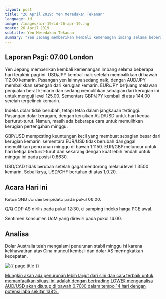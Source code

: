 ```yaml
---
layout: post
title: "26 April 2019: Yen Meredakan Tekanan" 
language: id
image: /images/apr-19/id-26-apr-19.png
xdate: 26 April 2019
subtitle: Yen Meredakan Tekanan
summary: "Yen Jepang memberikan kembali kemenangan imbang selama beberapa hari terakhir pagi ini. USD/JPY kembali naik setelah membalikkan di bawah 112.00 kemarin. Pasangan yen lainnya sedang naik, dengan AUD/JPY membalikkan setengah dari kerugian kemarin"
---
```

## Laporan Pagi: 07.00 London

Yen Jepang memberikan kembali kemenangan imbang selama beberapa hari terakhir pagi ini. USD/JPY kembali naik setelah membalikkan di bawah 112.00 kemarin. Pasangan yen lainnya sedang naik, dengan AUD/JPY membalikkan setengah dari kerugian kemarin. EUR/JPY berjuang melawan penjualan berat kemarin dan sedang memulihkan sebagian dari kerugian ini untuk menguji level 125.00. Sementara GBP/JPY kembali di atas 144.00 setelah tergelincir kemarin.

Indeks dolar tidak berubah, tetapi tetap dalam jangkauan tertinggi. Pasangan dolar beragam, dengan kenaikan AUD/USD untuk hari kedua berturut-turut. Namun, masih ada beberapa cara untuk memulihkan kerugian pertengahan minggu.

GBP/USD memposting keuntungan kecil yang membuat sebagian besar dari kerugian kemarin, sementara EUR/USD tidak berubah dan gagal memulihkan penurunan minggu di bawah 1.1150. EUR/GBP meluncur untuk hari ketiga berturut-turut dan sekarang dengan kuat lebih rendah untuk minggu ini pada posisi 0.8630.

USD/CAD tidak berubah setelah gagal mendorong melalui level 1.3500 kemarin. Sebaliknya, USD/CHF bertahan di atas 1,0.20.

## Acara Hari Ini

Ketua SNB Jordan berpidato pada pukul 08.00.

Q/Q GDP AS dirilis pada pukul 12:30, di samping indeks harga PCE awal.

Sentimen konsumen UoM yang direvisi pada pukul 14.00.

## Analisa

Dolar Australia telah mengalami penurunan stabil minggu ini karena kekhawatiran atas Cina muncul kembali dan dolar AS meningkatkan kecepatan.

<img src="{{ site.url }}/images/apr-19/id-26-apr-19.png" alt="{{ page.title }}" title="{{ page.title }}">

<a href="%LINK%%?currency=USD&market=forex&underlying=frxAUDUSD&formname=higherlower&duration_amount=14&duration_units=d&amount=10&amount_type=stake&expiry_type=duration&barrier=0.7000" target="_blank" rel="noopener noreferrer nofollow">Mungkin akan ada penurunan lebih lanjut dari sini dan cara terbaik untuk memanfaatkan situasi ini adalah dengan bertrading LOWER menganalisa AUD/USD akan ditutup di bawah 0.7000 dalam tempo 14 hari dengan potensi laba sekitar 138%.</a>